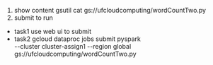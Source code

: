 1. show content
gsutil cat gs://ufcloudcomputing/wordCountTwo.py
2. submit to run
+ task1
use web ui to submit
+ task2
gcloud dataproc jobs submit pyspark \
    --cluster cluster-assign1 --region global \
    gs://ufcloudcomputing/wordCountTwo.py